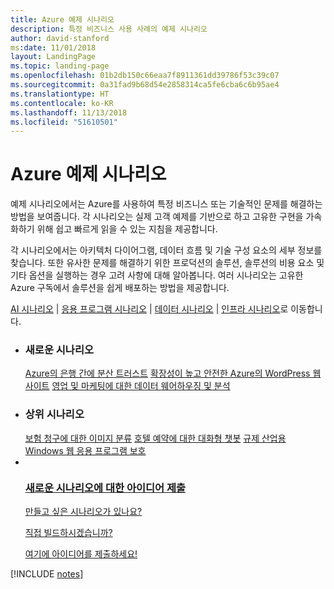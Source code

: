 ```yaml
---
title: Azure 예제 시나리오
description: 특정 비즈니스 사용 사례의 예제 시나리오
author: david-stanford
ms:date: 11/01/2018
layout: LandingPage
ms.topic: landing-page
ms.openlocfilehash: 01b2db150c66eaa7f8911361dd39786f53c39c07
ms.sourcegitcommit: 0a31fad9b68d54e2858314ca5fe6cba6c6b95ae4
ms.translationtype: HT
ms.contentlocale: ko-KR
ms.lasthandoff: 11/13/2018
ms.locfileid: "51610501"
---
```

# <a name="azure-example-scenarios"></a>Azure 예제 시나리오

예제 시나리오에서는 Azure를 사용하여 특정 비즈니스 또는 기술적인 문제를 해결하는 방법을 보여줍니다. 각 시나리오는 실제 고객 예제를 기반으로 하고 고유한 구현을 가속화하기 위해 쉽고 빠르게 읽을 수 있는 지침을 제공합니다.

각 시나리오에서는 아키텍처 다이어그램, 데이터 흐름 및 기술 구성 요소의 세부 정보를 찾습니다. 또한 유사한 문제를 해결하기 위한 프로덕션의 솔루션, 솔루션의 비용 요소 및 기타 옵션을 실행하는 경우 고려 사항에 대해 알아봅니다. 여러 시나리오는 고유한 Azure 구독에서 솔루션을 쉽게 배포하는 방법을 제공합니다.

[AI 시나리오](#ai-scenarios) | [응용 프로그램 시나리오](#application-scenarios) | [데이터 시나리오](#data-scenarios) | [인프라 시나리오](#infrastructure-scenarios)로 이동합니다.

<ul class="panelContent cardsL">
    <li>
        <div class="cardSize">
            <div class="cardPadding">
                <div class="card">
                    <div class="cardText">
                        <h3>새로운 시나리오</h3>
                        <a class="barLink" href="/azure/architecture/example-scenario/apps/decentralized-trust" data-linktype="absolute-path">Azure의 은행 간에 분산 트러스트</a>
                        <a class="barLink" href="/azure/architecture/example-scenario/infrastructure/wordpress" data-linktype="absolute-path">확장성이 높고 안전한 Azure의 WordPress 웹 사이트</a>
                        <a class="barLink" href="/azure/architecture/example-scenario/data/data-warehouse" data-linktype="absolute-path">영업 및 마케팅에 대한 데이터 웨어하우징 및 분석</a>
                    </div>
                </div>
            </div>
        </div>
    </li>
    <li>
        <div class="cardSize">
            <div class="cardPadding">
                <div class="card">
                    <div class="cardText">
                        <h3>상위 시나리오</h3>
                        <a class="barLink" href="/azure/architecture/example-scenario/ai/intelligent-apps-image-processing" data-linktype="absolute-path">보험 청구에 대한 이미지 분류</a>
                        <a class="barLink" href="/azure/architecture/example-scenario/apps/commerce-chatbot" data-linktype="absolute-path">호텔 예약에 대한 대화형 챗봇</a>
                        <a class="barLink" href="/azure/architecture/example-scenario/infrastructure/regulated-multitier-app" data-linktype="absolute-path">규제 산업용 Windows 웹 응용 프로그램 보호</a>
                    </div>
                </div>
            </div>
        </div>
    </li>
    <li>
        <div class="cardSize">
            <div class="cardPadding">
                <div class="card">
                    <div class="cardText">
                        <a href="https://forms.office.com/Pages/ResponsePage.aspx?id=v4j5cvGGr0GRqy180BHbRy0ZnoKOXdVBqaBz653YPElUNjlNMEpPMDNSSU1aWEIxMFNFNlY2T0E3NC4u" data-linktype="external">
                            <div class="cardSize cardsF">
                                <div class="cardPadding">
                                    <div class="card">
                                        <div class="cardImageOuter">
                                            <div class="cardImage">
                                                <img src="https://docs.microsoft.com/en-us/media/common/i_feedback.svg" alt="" data-linktype="external">
                                            </div>
                                        </div>
                                        <div class="cardText">
                                            <h3 class="x-hidden-focus">새로운 시나리오에 대한 아이디어 제출</h3>
                                            <p>만들고 싶은 시나리오가 있나요?</p>
                                            <p>직접 빌드하시겠습니까?</p>
                                            <p>여기에 아이디어를 제출하세요!</p>
                                        </div>
                                    </div>
                                </div>
                            </div>
                        </a>
                    </div>
                </div>
            </div>
        </div>
    </li>
</ul>

[!INCLUDE [notes](./articles.md)]